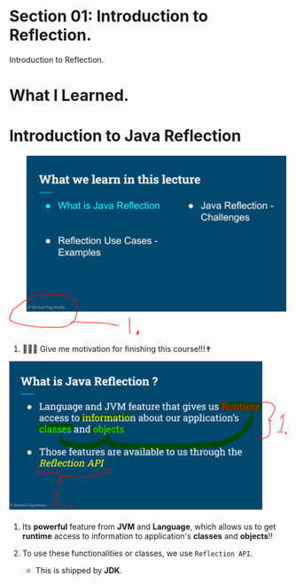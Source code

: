 # Section 01: Introduction to Reflection.

Introduction to Reflection.

# What I Learned.

# Introduction to Java Reflection

<img src="topicsForTheLecture.PNG"  alt="alt text" width="500"/>

1. 🙏🙏🙏 Give me motivation for finishing this course!!!✝️

<img src="WhatIsJavaReflection.PNG"  alt="alt text" width="500"/>

1. Its **powerful** feature from **JVM** and **Language**, which allows us to get **runtime** access to information to application's **classes** and **objects**!!

2. To use these functionalities or classes, we use `Reflection API`.
    - This is shipped by **JDK**.